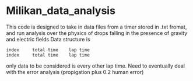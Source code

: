 # Milikan_data_analysis
This code is designed to take in data files from a timer stored in .txt fromat, and run analysis over the physics of drops falling in the presence of gravity and electric fields
Data structure is 

    index     total time    lap time
    index     total time    lap time
 only data to be considered is every other lap time. 
 Need to eventually deal with the error analysis (propigation plus 0.2 human error)
 
 
 
